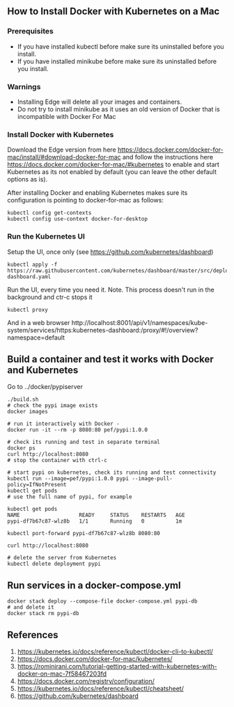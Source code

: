 
## How to Install Docker with Kubernetes on a Mac
### Prerequisites
* If you have installed kubectl before make sure its uninstalled before you install.
* If you have installed minikube before make sure its uninstalled before you install.

### Warnings
* Installing Edge will delete all your images and containers.
* Do not try to install minikube as it uses an old version of Docker that is incompatible
with Docker For Mac

### Install Docker with Kubernetes 
Download the Edge version from here
https://docs.docker.com/docker-for-mac/install/#download-docker-for-mac
and follow the instructions here https://docs.docker.com/docker-for-mac/#kubernetes to enable 
and start Kubernetes as its not enabled by default (you can leave the other default options as is).

After installing Docker and enabling Kubernetes makes sure its configuration is pointing to 
docker-for-mac as follows:

    kubectl config get-contexts
    kubectl config use-context docker-for-desktop

### Run the Kubernetes UI
Setup the UI, once only (see https://github.com/kubernetes/dashboard)

    kubectl apply -f https://raw.githubusercontent.com/kubernetes/dashboard/master/src/deploy/recommended/kubernetes-dashboard.yaml

Run the UI, every time you need it. Note. This process doesn't run in the background and ctr-c stops it

    kubectl proxy

And in a web browser http://localhost:8001/api/v1/namespaces/kube-system/services/https:kubernetes-dashboard:/proxy/#!/overview?namespace=default
    
    
## Build a container and test it works with Docker and Kubernetes
Go to ../docker/pypiserver

    ./build.sh
    # check the pypi image exists
    docker images

    # run it interactively with Docker - 
    docker run -it --rm -p 8080:80 pef/pypi:1.0.0

    # check its running and test in separate terminal
    docker ps
    curl http://localhost:8080
    # stop the container with ctrl-c

    # start pypi on kubernetes, check its running and test connectivity
    kubectl run --image=pef/pypi:1.0.0 pypi --image-pull-policy=IfNotPresent 
    kubectl get pods
    # use the full name of pypi, for example
    
    kubectl get pods
    NAME                   READY     STATUS    RESTARTS   AGE
    pypi-df7b67c87-wlz8b   1/1       Running   0          1m
    
    kubectl port-forward pypi-df7b67c87-wlz8b 8080:80
    
    curl http://localhost:8080
    
    # delete the server from Kubernetes
    kubectl delete deployment pypi

## Run services in a docker-compose.yml

    docker stack deploy --compose-file docker-compose.yml pypi-db
    # and delete it
    docker stack rm pypi-db
    
## References
1. https://kubernetes.io/docs/reference/kubectl/docker-cli-to-kubectl/
1. https://docs.docker.com/docker-for-mac/kubernetes/
1. https://rominirani.com/tutorial-getting-started-with-kubernetes-with-docker-on-mac-7f58467203fd
1. https://docs.docker.com/registry/configuration/
1. https://kubernetes.io/docs/reference/kubectl/cheatsheet/
1. https://github.com/kubernetes/dashboard